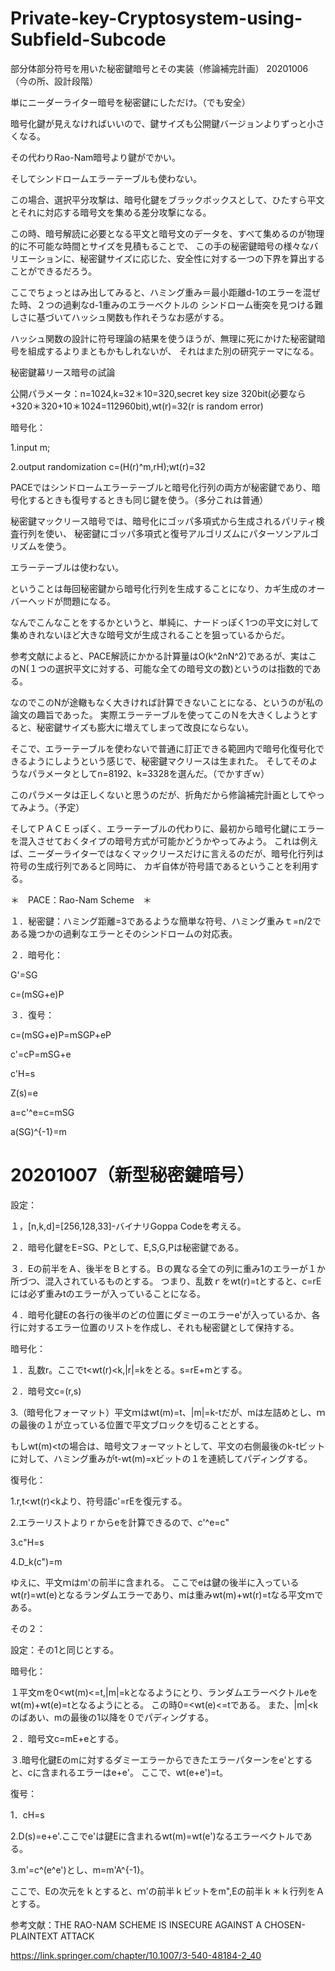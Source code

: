 # Private-key-Cryptosystem-using-Subfield-Subcode

部分体部分符号を用いた秘密鍵暗号とその実装（修論補完計画）
20201006（今の所、設計段階）

単にニーダーライター暗号を秘密鍵にしただけ。（でも安全）

暗号化鍵が見えなければいいので、鍵サイズも公開鍵バージョンよりずっと小さくなる。

その代わりRao-Nam暗号より鍵がでかい。

そしてシンドロームエラーテーブルも使わない。

この場合、選択平分攻撃は、暗号化鍵をブラックボックスとして、ひたすら平文とそれに対応する暗号文を集める差分攻撃になる。

この時、暗号解読に必要となる平文と暗号文のデータを、すべて集めるのが物理的に不可能な時間とサイズを見積もることで、 この手の秘密鍵暗号の様々なバリエーションに、秘密鍵サイズに応じた、安全性に対する一つの下界を算出することができるだろう。

ここでちょっとはみ出してみると、ハミング重み＝最小距離d-1のエラーを混ぜた時、２つの過剰なd-1重みのエラーベクトルの シンドローム衝突を見つける難しさに基づいてハッシュ関数も作れそうなお感がする。

ハッシュ関数の設計に符号理論の結果を使うほうが、無理に死にかけた秘密鍵暗号を組成するよりまともかもしれないが、 それはまた別の研究テーマになる。

秘密鍵幕リース暗号の試論

公開パラメータ：n=1024,k=32＊10=320,secret key size 320bit(必要なら+320＊320+10＊1024=112960bit),wt(r)=32(r is random error)

暗号化：

1.input m;

2.output randomization c=(H(r)^m,rH);wt(r)=32

PACEではシンドロームエラーテーブルと暗号化行列の両方が秘密鍵であり、暗号化するときも復号するときも同じ鍵を使う。（多分これは普通）

秘密鍵マックリース暗号では、暗号化にゴッパ多項式から生成されるパリティ検査行列を使い、 秘密鍵にゴッパ多項式と復号アルゴリズムにパターソンアルゴリズムを使う。

エラーテーブルは使わない。

ということは毎回秘密鍵から暗号化行列を生成することになり、カギ生成のオーバーヘッドが問題になる。

なんでこんなことをするかというと、単純に、ナードっぽく1つの平文に対して集めきれないほど大きな暗号文が生成されることを狙っているからだ。

参考文献によると、PACE解読にかかる計算量はO(k^2nN^2)であるが、実はこのN(１つの選択平文に対する、可能な全ての暗号文の数)というのは指数的である。

なのでこのNが途轍もなく大きければ計算できないことになる、というのが私の論文の趣旨であった。 実際エラーテーブルを使ってこのＮを大きくしようとすると、秘密鍵サイズも膨大に増えてしまって改良にならない。

そこで、エラーテーブルを使わないで普通に訂正できる範囲内で暗号化復号化できるようにしようという感じで、秘密鍵マクリースは生まれた。 そしてそのようなパラメータとしてn=8192、k=3328を選んだ。（でかすぎｗ）

このパラメータは正しくないと思うのだが、折角だから修論補完計画としてやってみよう。（予定）

そしてＰＡＣＥっぽく、エラーテーブルの代わりに、最初から暗号化鍵にエラーを混入させておくタイプの暗号方式が可能かどうかやってみよう。 これは例えば、ニーダーライターではなくマックリースだけに言えるのだが、暗号化行列は符号の生成行列であると同時に、 カギ自体が符号語であるということを利用する。

＊　PACE：Rao-Nam Scheme　＊

１．秘密鍵：ハミング距離=3であるような簡単な符号、ハミング重みｔ=n/2である幾つかの過剰なエラーとそのシンドロームの対応表。

２．暗号化：

G'=SG

c=(mSG+e)P

３．復号：

c=(mSG+e)P=mSGP+eP

c'=cP=mSG+e

c'H=s

Z(s)=e

a=c'^e=c=mSG

a(SG)^{-1}=m


# 20201007（新型秘密鍵暗号）

設定：

１，[n,k,d]=[256,128,33]-バイナリGoppa Codeを考える。

２．暗号化鍵をE=SG、Pとして、E,S,G,Pは秘密鍵である。

３．Eの前半をＡ、後半をＢとする。Ｂの異なる全ての列に重み1のエラーが１か所づつ、混入されているものとする。 
つまり、乱数ｒをwt(r)=tとすると、c=rEには必ず重みtのエラーが入っていることになる。

４．暗号化鍵Eの各行の後半のどの位置にダミーのエラーe'が入っているか、各行に対するエラー位置のリストを作成し、それも秘密鍵として保持する。

暗号化：

１．乱数r。ここでt<wt(r)<k,|r|=kをとる。s=rE+mとする。

２．暗号文c=(r,s)

3.（暗号化フォーマット）平文ｍはwt(m)=t、|m|=k-tだが、mは左詰めとし、ｍの最後の１が立っている位置で平文ブロックを切ることとする。

もしwt(m)<tの場合は、暗号文フォーマットとして、平文の右側最後のk-tビットに対して、ハミング重みがt-wt(m)=xビットの１を連続してパディングする。


復号化：

1.r,t<wt(r)<kより、符号語c'=rEを復元する。

2.エラーリストよりｒからeを計算できるので、c'^e=c"

3.c"H=s

4.D_k(c")=m

ゆえに、平文ｍはm'の前半に含まれる。 ここでeは鍵の後半に入っているwt(r)=wt(e)となるランダムエラーであり、mは重みwt(m)+wt(r)=tなる平文ｍである。

その２：

設定：その1と同じとする。

暗号化：

１平文mを0<wt(m)<=t,|m|=kとなるようにとり、ランダムエラーベクトルeをwt(m)+wt(e)=tとなるようにとる。
この時0=<wt(e)<=tである。
また、|m|<kのばあい、mの最後の1以降を０でパディングする。

２．暗号文c=mE+eとする。

３.暗号化鍵Eのmに対するダミーエラーからできたエラーパターンをe'とすると、cに含まれるエラーはe+e'。
ここで、wt(e+e')=t。


復号：

1．cH=s

2.D(s)=e+e'.ここでe'は鍵Eに含まれるwt(m)=wt(e')なるエラーベクトルである。

3.m'=c^(e^e')とし、m=m'A^{-1}。

ここで、Eの次元をｋとすると、ｍ’の前半ｋビットをm",Eの前半ｋ＊ｋ行列をＡとする。

参考文献：THE RAO-NAM SCHEME IS INSECURE AGAINST A CHOSEN-PLAINTEXT ATTACK

https://link.springer.com/chapter/10.1007/3-540-48184-2_40

